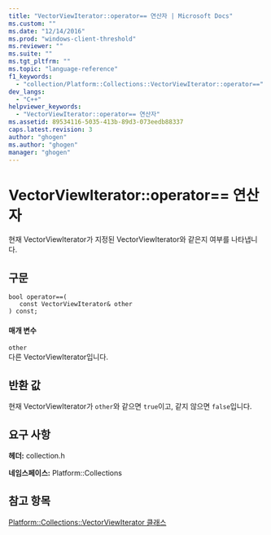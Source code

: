```yaml
---
title: "VectorViewIterator::operator== 연산자 | Microsoft Docs"
ms.custom: ""
ms.date: "12/14/2016"
ms.prod: "windows-client-threshold"
ms.reviewer: ""
ms.suite: ""
ms.tgt_pltfrm: ""
ms.topic: "language-reference"
f1_keywords: 
  - "collection/Platform::Collections::VectorViewIterator::operator=="
dev_langs: 
  - "C++"
helpviewer_keywords: 
  - "VectorViewIterator::operator== 연산자"
ms.assetid: 89534116-5035-413b-89d3-073eedb88337
caps.latest.revision: 3
author: "ghogen"
ms.author: "ghogen"
manager: "ghogen"
---
```

# VectorViewIterator::operator== 연산자
현재 VectorViewIterator가 지정된 VectorViewIterator와 같은지 여부를 나타냅니다.  
  
## 구문  
  
```  
bool operator==(  
   const VectorViewIterator& other  
) const;  
```  
  
#### 매개 변수  
 `other`  
 다른 VectorViewIterator입니다.  
  
## 반환 값  
 현재 VectorViewIterator가 `other`와 같으면 `true`이고, 같지 않으면 `false`입니다.  
  
## 요구 사항  
 **헤더:** collection.h  
  
 **네임스페이스:** Platform::Collections  
  
## 참고 항목  
 [Platform::Collections::VectorViewIterator 클래스](../cppcx/platform-collections-vectorviewiterator-class.md)